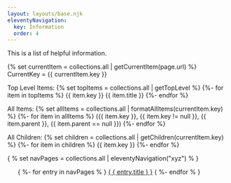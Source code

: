 ```yaml
---
layout: layouts/base.njk
eleventyNavigation:
  key: Information
  order: 4
---
```


This is a list of helpful information.



{% set currentItem = collections.all | getCurrentItem(page.url) %}
CurrentKey = {{ currentItem.key }}


Top Level Items:
{% set topItems = collections.all | getTopLevel %}
{%- for item in topItems %}
{{ item.key }} {{ item.title }}
{%- endfor %}



All Items:
{% set allItems = collections.all | formatAllItems(currentItem.key) %}
{%- for item in allItems %}
({{ item.key }}, {{ item.key != null }}, {{ item.parent }}, {{ item.parent == null }})
{%- endfor %}

All Children:
{% set children = collections.all | getChildren(currentItem.key) %}
{%- for item in children %}
{{ item.key }}
{%- endfor %}

{ % set navPages = collections.all | eleventyNavigation("xyz") % }
<ul>
{ %- for entry in navPages % }
  <li{ % if entry.url == page.url % } class="my-active-class"{ % endif % }>
    <a href="{ { entry.url } }">{ { entry.title } }</a>
  </li>
{ %- endfor % }
</ul>


